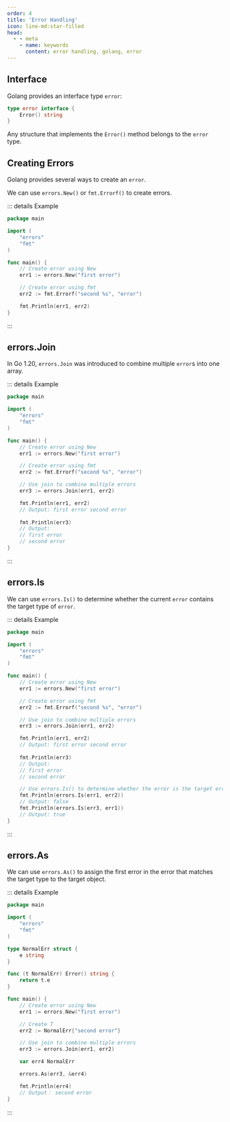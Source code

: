```yaml
---
order: 4
title: 'Error Handling'
icon: line-md:star-filled
head:
  - - meta
    - name: keywords
      content: error handling, golang, error
---
```


## Interface

Golang provides an interface type `error`:

```go
type error interface {
    Error() string
}
```

Any structure that implements the `Error()` method belongs to the `error` type.

## Creating Errors

Golang provides several ways to create an `error`.

We can use `errors.New()` or `fmt.Errorf()` to create errors.

::: details Example

```go
package main

import (
	"errors"
	"fmt"
)

func main() {
    // Create error using New
	err1 := errors.New("first error")

    // Create error using fmt
	err2 := fmt.Errorf("second %s", "error")

	fmt.Println(err1, err2)
}

```

:::

## errors.Join

In Go 1.20, `errors.Join` was introduced to combine multiple `error`s into one array.

::: details Example

```go
package main

import (
	"errors"
	"fmt"
)

func main() {
	// Create error using New
	err1 := errors.New("first error")

	// Create error using fmt
	err2 := fmt.Errorf("second %s", "error")

	// Use join to combine multiple errors
	err3 := errors.Join(err1, err2)

	fmt.Println(err1, err2) 
	// Output: first error second error
	
	fmt.Println(err3) 
	// Output: 
	// first error
	// second error
}
```

:::

## errors.Is

We can use `errors.Is()` to determine whether the current `error` contains the target type of `error`.

::: details Example

```go
package main

import (
	"errors"
	"fmt"
)

func main() {
	// Create error using New
	err1 := errors.New("first error")

	// Create error using fmt
	err2 := fmt.Errorf("second %s", "error")

	// Use join to combine multiple errors
	err3 := errors.Join(err1, err2)

	fmt.Println(err1, err2) 
	// Output: first error second error
	
	fmt.Println(err3) 
	// Output: 
	// first error
	// second error

	// Use errors.Is() to determine whether the error is the target error. Since err3 contains err1, it is true.
	fmt.Println(errors.Is(err1, err2))
	// Output: false
	fmt.Println(errors.Is(err3, err1))
	// Output: true
}
```

:::

## errors.As

We can use `errors.As()` to assign the first error in the error that matches the target type to the target object.

::: details Example

```go
package main

import (
	"errors"
	"fmt"
)

type NormalErr struct {
	e string
}

func (t NormalErr) Error() string {
	return t.e
}

func main() {
	// Create error using New
	err1 := errors.New("first error")

	// Create T
	err2 := NormalErr{"second error"}

	// Use join to combine multiple errors
	err3 := errors.Join(err1, err2)

	var err4 NormalErr

	errors.As(err3, &err4)

	fmt.Println(err4)
	// Output： second error
}
```

:::